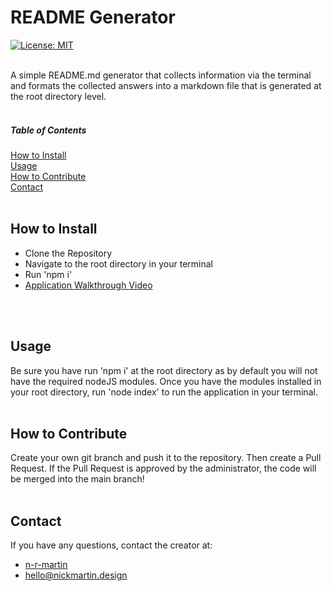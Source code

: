 # README Generator

  [![License: MIT](https://img.shields.io/badge/License-MIT-yellow.svg)](https://opensource.org/licenses/MIT)
  <br />
  <br />
  
  A simple README.md generator that collects information via the terminal and formats the collected answers into a markdown file that is generated at the root directory level.
  <br />
  <br />

  ##### Table of Contents  
  [How to Install](#installation)  
  [Usage](#usage)   
  [How to Contribute](#contribution)  
  [Contact](#contact)  
  <br />

  <a name="installation"></a>

  ## How to Install
  * Clone the Repository
  * Navigate to the root directory in your terminal
  * Run 'npm i'
  * [Application Walkthrough Video](https://youtu.be/6ISWEZq-uJE)
  <br />
  <br />

  <a name="usage"></a>

  ## Usage
  Be sure you have run 'npm i' at the root directory as by default you will not have the required nodeJS modules. Once you have the modules installed in your root directory, run 'node index' to run the application in your terminal.
  <br />
  <br />

  <a name="contribution"></a>

  ## How to Contribute
  Create your own git branch and push it to the repository. Then create a Pull Request. If the Pull Request is approved by the administrator, the code will be merged into the main branch!
  <br />
  <br />

  <a name="contact"></a>

  ## Contact
  If you have any questions, contact the creator at:

  * [n-r-martin](https://github.com/n-r-martin)
  * hello@nickmartin.design
  